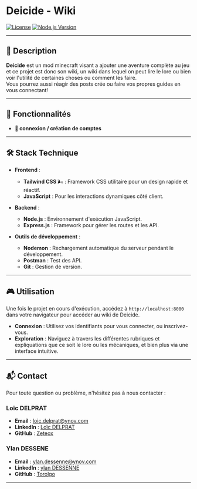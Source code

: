 # Deicide - Wiki

[![License](https://img.shields.io/badge/license-MIT-blue.svg)](LICENSE)
[![Node.js Version](https://img.shields.io/badge/node-%3E%3D20-brightgreen)](https://nodejs.org/)

---
## 📝 Description
**Deicide** est un mod minecraft visant a ajouter une 
aventure complète au jeu et ce projet est donc son wiki, un wiki dans 
lequel on peut lire le lore ou bien voir l'utilité de certaines 
choses ou comment les faire.  
Vous pourrez aussi réagir des posts crée ou faire vos propres guides en vous connectant!

---

## 🌟 Fonctionnalités

- **📝 connexion / création de comptes**

---

## 🛠️ Stack Technique

- **Frontend** :
    - **Tailwind CSS** 🌬️ : Framework CSS utilitaire pour un design rapide et réactif.
    - **JavaScript** : Pour les interactions dynamiques côté client.

- **Backend** :
    - **Node.js** : Environnement d'exécution JavaScript.
    - **Express.js** : Framework pour gérer les routes et les API.

- **Outils de développement** :
    - **Nodemon** : Rechargement automatique du serveur pendant le développement.
    - **Postman** : Test des API.
    - **Git** : Gestion de version.

---

## 🎮 Utilisation

Une fois le projet en cours d'exécution, accédez à `http://localhost:8080` dans votre navigateur pour accéder au wiki de Deicide.

- **Connexion** : Utilisez vos identifiants pour vous connecter, ou inscrivez-vous.
- **Exploration** : Naviguez à travers les différentes rubriques et expliquations que ce soit le lore ou les mécaniques, et bien plus via une interface intuitive.

---

## 📬 Contact

Pour toute question ou problème, n'hésitez pas à nous contacter :

### Loïc DELPRAT
- **Email** : [loic.delprat@ynov.com](mailto:loic.delprat@ynov.com)
- **LinkedIn** : [Loïc DELPRAT](https://linkedin.com/in/loïc-delprat)
- **GitHub** : [Zeteox](https://github.com/Zeteox)

### Ylan DESSENE
- **Email** : [ylan.dessenne@ynov.com](mailto:ylan.dessenne@ynov.com)
- **LinkedIn** : [ylan DESSENNE](https://linkedin.com/in/dessenne-ylan)
- **GitHub** : [Torolgo](https://github.com/Torolgo)

---